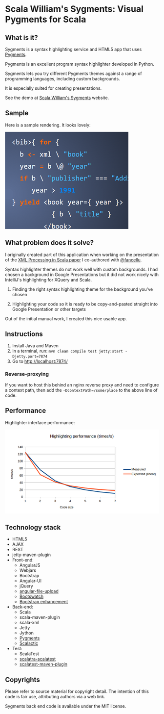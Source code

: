 # Scala William's Sygments: Visual Pygments for Scala

## What is it?

Sygments is a syntax highlighting service and HTML5 app that uses [Pygments](http://pygments.org/).

Pygments is an excellent program syntax highlighter developed in Python.

Sygments lets you try different Pygments themes against a range of programming languages, including custom backgrounds.

It is especially suited for creating presentations.

See the demo at [Scala William's Sygments](https://www.scalawilliam.com/1406/sygments) website.

## Sample

Here is a sample rendering. It looks lovely:

![A cut out from the slides](theme.png)

## What problem does it solve?

I originally created part of this application when working on the presentation of the [XML Processing in Scala paper](http://tinyurl.com/XMLLondon2014-XMLScala) I co-authored with [@fancellu](https://github.com/fancellu/).

Syntax highlighter themes do not work well with custom backgrounds. I had chosen a background in Google Presentations but it did not work nicely with IntelliJ's highlighting for XQuery and Scala.

1. Finding the right syntax highlighting theme for the background you've chosen

2. Highlighting your code so it is ready to be copy-and-pasted straight into Google Presentation or other targets

Out of the initial manual work, I created this nice usable app.

## Instructions

1. Install Java and Maven
2. In a terminal, run: ```mvn clean compile test jetty:start -Djetty.port=7874```
3. Go to [http://localhost:7874/](http://localhost:7874/)

### Reverse-proxying 

If you want to host this behind an nginx reverse proxy and need to configure a context path, then add the ```-DcontextPath=/some/place``` to the above line of code.

## Performance

Highlighter interface performance:

![Interface performance](performance.png)

## Technology stack

  * HTML5
  * AJAX
  * REST
  * jetty-maven-plugin
  * Front-end:
    * AngularJS
    * Webjars
    * Bootstrap
    * Angular-UI
    * jQuery
    * [angular-file-upload](https://github.com/danialfarid/angular-file-upload)
    * [Bootswatch](http://bootswatch.com/darkly/)
    * [Bootstrap enhancement](http://behigh.github.io/bootstrap_dropdowns_enhancement/)
  * Back-end:
    * Scala
    * scala-maven-plugin
    * scala-xml
    * Jetty
    * Jython
    * [Pygments](http://pygments.org/)
    * [Scalactic](http://scalatest.org/release_notes/2.2.0)
  * Test:
    * ScalaTest
    * [scalatra-scalatest](http://www.scalatra.org/2.3/guides/testing/scalatest.html)
    * [scalatest-maven-plugin](http://www.scalatest.org/user_guide/using_the_scalatest_maven_plugin)

## Copyrights

Please refer to source material for copyright detail. The intention of this code is fair use, attributing authors via a web link.

Sygments back end code is available under the MIT license.
